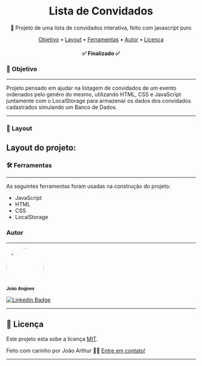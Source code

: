 <h1 align="center">Lista de Convidados</h1>

<p align="center"> 📃 Projeto de uma lista de convidados interativa, feito com javascript puro </p>

<p align="center">
 <a href="#-objetivo">Objetivo</a> •
 <a href="#-layout">Layout</a> •
 <a href="#-ferramentas">Ferramentas</a> • 
 <a href="#autor">Autor</a> •
 <a href="#-licença">Licença</a>
</p>

<h4 align="center"> 
	✅ Finalizado ✅
</h4>

### 💈 Objetivo
---
Projeto pensado em ajudar na listagem de convidados de um evento ordenados pelo genêro do mesmo, utilizando HTML, CSS e JavaScript juntamente com o LocalStorage para armazenar os dados dos convidados cadastrados simulando um Banco de Dados.

---

### 🎨 Layout

Layout do projeto:
---

### 🛠 Ferramentas
---

As seguintes ferramentas foram usadas na construção do projeto:

- JavaScript
- HTML
- CSS
- LocalStorage


### Autor
---
 <img style="border-radius: 50%;" src="" width="100px;" alt=""/>
 <br />
 <sub><b width='20px'>João Angnes</b></sub></a> <a href="https://github.com/joaoangnes"></a>

[![Linkedin Badge](https://img.shields.io/badge/-JoãoAngnes-blue?style=flat-square&logo=Linkedin&logoColor=white&link=https://www.linkedin.com/in/joão-arthur-zambirão-angnes-7675a0208/)](https://www.linkedin.com/in/joão-arthur-zambirão-angnes-7675a0208/) 

---

## 📝 Licença

Este projeto esta sobe a licença [MIT](./LICENSE).

Feito com carinho por João Arthur 👋🏽 [Entre em contato!](https://www.linkedin.com/in/joão-arthur-zambirão-angnes-7675a0208/)

---
